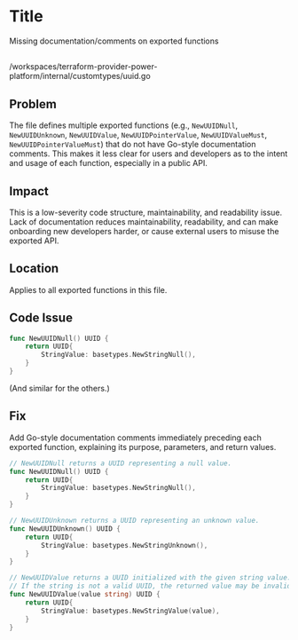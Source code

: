 # Title

Missing documentation/comments on exported functions

##

/workspaces/terraform-provider-power-platform/internal/customtypes/uuid.go

## Problem

The file defines multiple exported functions (e.g., `NewUUIDNull`, `NewUUIDUnknown`, `NewUUIDValue`, `NewUUIDPointerValue`, `NewUUIDValueMust`, `NewUUIDPointerValueMust`) that do not have Go-style documentation comments. This makes it less clear for users and developers as to the intent and usage of each function, especially in a public API.

## Impact

This is a low-severity code structure, maintainability, and readability issue. Lack of documentation reduces maintainability, readability, and can make onboarding new developers harder, or cause external users to misuse the exported API.

## Location

Applies to all exported functions in this file.

## Code Issue

```go
func NewUUIDNull() UUID {
	return UUID{
		StringValue: basetypes.NewStringNull(),
	}
}
```
(And similar for the others.)

## Fix

Add Go-style documentation comments immediately preceding each exported function, explaining its purpose, parameters, and return values.

```go
// NewUUIDNull returns a UUID representing a null value.
func NewUUIDNull() UUID {
	return UUID{
		StringValue: basetypes.NewStringNull(),
	}
}

// NewUUIDUnknown returns a UUID representing an unknown value.
func NewUUIDUnknown() UUID {
	return UUID{
		StringValue: basetypes.NewStringUnknown(),
	}
}

// NewUUIDValue returns a UUID initialized with the given string value.
// If the string is not a valid UUID, the returned value may be invalid.
func NewUUIDValue(value string) UUID {
	return UUID{
		StringValue: basetypes.NewStringValue(value),
	}
}
```
